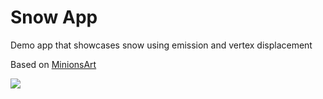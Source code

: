 
# Snow App

Demo app that showcases snow using emission and vertex displacement 

Based on [MinionsArt](https://twitter.com/minionsart/status/942792131822915584)

<img src="res/readme.gif">
